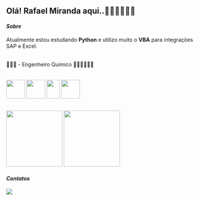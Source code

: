 ## Olá! Rafael Miranda aqui..🖐🏼🖐🏼🖐🏼
<div>
<h4><i>Sobre</i></h4>
Atualmente estou estudando <b>Python</b> e utilizo muito o <b>VBA</b> para integrações SAP e Excel.
<h6></h6>
👨🏼‍🎓 - Engenheiro Químico 👷🏼‍♂️👨🏼‍🔬
<h6></h6>
<div style="diplay: inline_blocks">
  <img align="center" height="50" width="50" src="https://cdn.jsdelivr.net/gh/devicons/devicon/icons/html5/html5-original-wordmark.svg"/>
  <img align="center" height="50" width="50" src="https://cdn.jsdelivr.net/gh/devicons/devicon/icons/css3/css3-original-wordmark.svg"/>
  <img align="center" height="50" width="35" src="https://upload.wikimedia.org/wikipedia/commons/thumb/d/d4/Javascript-shield.svg/256px-Javascript-shield.svg.png"/>
  <img align="center" height="50" width="50" src="https://cdn.jsdelivr.net/gh/devicons/devicon/icons/python/python-original-wordmark.svg"/>
 </div>
<h6></h6>
<div>
<a ref="https://github.com/rafa84"></a>
<img height="150em" src="https://github-readme-stats.vercel.app/api?username=rafa84&show_icons=true&theme=gotham&include_all_commits=true&count_private=true">
<img height="150em" src="https://github-readme-stats.vercel.app/api/top-langs/?username=rafa84&layout=compact&langs_count=20&theme=gotham">  
</div>
<h4><i>Contatos</i></h4>
<div>
  <a ref="mailto:rafael.mirandaeq@gmail.com"><img src="https://img.shields.io/badge/Gmail-D14836?style=for-the-badge&logo=gmail&logoColor=white" target="_Blank"></a>
  <a ref="https://www.linkedin.com/in/miranda-rafael/"><img scr="https://img.shields.io/badge/LinkedIn-%230077B5.svg?&style=flat-square&logo=linkedin&logoColor=white"></a>
</div>

